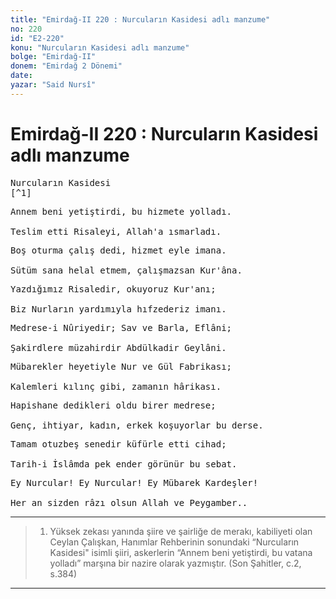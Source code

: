 ```yaml
---
title: "Emirdağ-II 220 : Nurcuların Kasidesi adlı manzume"
no: 220
id: "E2-220"
konu: "Nurcuların Kasidesi adlı manzume"
bolge: "Emirdağ-II"
donem: "Emirdağ 2 Dönemi"
date: 
yazar: "Said Nursî"
---
```


# Emirdağ-II 220 : Nurcuların Kasidesi adlı manzume

<pre>
Nurcuların Kasidesi 
[^1]
</pre>

<pre>
Annem beni yetiştirdi, bu hizmete yolladı.
 
Teslim etti Risaleyi, Allah'a ısmarladı.
</pre>

<pre>
Boş oturma çalış dedi, hizmet eyle imana.
 
Sütüm sana helal etmem, çalışmazsan Kur'âna.
</pre>

<pre>
Yazdığımız Risaledir, okuyoruz Kur'anı;
 
Biz Nurların yardımıyla hıfzederiz imanı.
</pre>

<pre>
Medrese-i Nûriyedir; Sav ve Barla, Eflâni;
 
Şakirdlere müzahirdir Abdülkadir Geylâni.
</pre>

<pre>
Mübarekler heyetiyle Nur ve Gül Fabrikası;
 
Kalemleri kılınç gibi, zamanın hârikası.
</pre>

<pre>
Hapishane dedikleri oldu birer medrese;
 
Genç, ihtiyar, kadın, erkek koşuyorlar bu derse.
</pre>

<pre>
Tamam otuzbeş senedir küfürle etti cihad;
 
Tarih-i İslâmda pek ender görünür bu sebat.
</pre>

<pre>
Ey Nurcular! Ey Nurcular! Ey Mübarek Kardeşler!
 
Her an sizden râzı olsun Allah ve Peygamber..
</pre>

***

> 1. Yüksek zekası yanında şiire ve şairliğe de merakı, kabiliyeti olan Ceylan Çalışkan, Hanımlar Rehberinin sonundaki “Nurcuların Kasidesi" isimli şiiri, askerlerin “Annem beni yetiştirdi, bu vatana yolladı” marşına bir nazire olarak yazmıştır. (Son Şahitler, c.2, s.384)

***
[^1]: Askerlerin "Annem beni yetiştirdi. bu vatana yolladı" marşına bir nazire olarak yazılan bu kaside, o makamda ve Gazâli Hazretlerinin "Ey Risâlet tahtının hurşid-i mâh-ı enveri" nât-ı şerifi makamında okunabilir.
